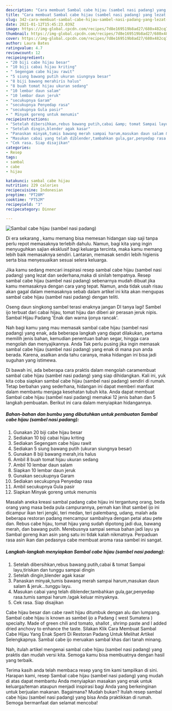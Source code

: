 ```yaml
---
description: "Cara membuat Sambal cabe hijau (sambel nasi padang) yang lezat dan Mudah Dibuat"
title: "Cara membuat Sambal cabe hijau (sambel nasi padang) yang lezat dan Mudah Dibuat"
slug: 342-cara-membuat-sambal-cabe-hijau-sambel-nasi-padang-yang-lezat-dan-mudah-dibuat
date: 2021-01-12T15:45:23.039Z
image: https://img-global.cpcdn.com/recipes/7d8e169519b8ad27/680x482cq70/sambal-cabe-hijau-sambel-nasi-padang-foto-resep-utama.jpg
thumbnail: https://img-global.cpcdn.com/recipes/7d8e169519b8ad27/680x482cq70/sambal-cabe-hijau-sambel-nasi-padang-foto-resep-utama.jpg
cover: https://img-global.cpcdn.com/recipes/7d8e169519b8ad27/680x482cq70/sambal-cabe-hijau-sambel-nasi-padang-foto-resep-utama.jpg
author: Laura Bates
ratingvalue: 4.7
reviewcount: 12
recipeingredient:
- "20 biji cabe hijau besar"
- "10 biji cabai hijau kriting"
- " Segengam cabe hijau rawit"
- "5 siung bawang putih ukuran siungnya besar"
- "8 biji bawang merahiris halus"
- "8 buah tomat hijau ukuran sedang"
- "10 lembar daun salam"
- "10 lembar daun jeruk"
- "secukupnya Garam"
- "secukupnya Penyedap rasa"
- "secukupnya Gula pasir"
- " Minyak goreng untuk menumis"
recipeinstructions:
- "Setelah dibersihkan,rebus bawang putih,cabai &amp; tomat Sampai layu,tiriskan dan tunggu sampai dingin"
- "Setelah dingin,blender agak kasar"
- "Panaskan minyak,tumis bawang merah sampai harum,masukan daun salam &amp; jeruk...tunggu layu."
- "Masukan cabai yang telah diblender,tambahkan gula,gar,penyedap rasa.tumis sampai harum /agak keluar minyaknya."
- "Cek rasa. Siap disajikan"
categories:
- Resep
tags:
- sambal
- cabe
- hijau

katakunci: sambal cabe hijau 
nutrition: 229 calories
recipecuisine: Indonesian
preptime: "PT28M"
cooktime: "PT52M"
recipeyield: "3"
recipecategory: Dinner

---
```



![Sambal cabe hijau (sambel nasi padang)](https://img-global.cpcdn.com/recipes/7d8e169519b8ad27/680x482cq70/sambal-cabe-hijau-sambel-nasi-padang-foto-resep-utama.jpg)

Di era  sekarang , kamu memang bisa memesan hidangan siap saji tanpa perlu repot memasaknya terlebih dahulu. Namun, bagi kita yang ingin menyuguhkan sajian eksklusif bagi keluarga tercinta, maka kamu memang lebih baik memasaknya sendiri. Lantaran, memasak sendiri lebih higienis serta bisa menyesuaikan sesuai selera keluarga.

Jika kamu sedang mencari inspirasi resep sambal cabe hijau (sambel nasi padang) yang lezat dan sederhana,maka di sinilah tempatnya. Resep sambal cabe hijau (sambel nasi padang)  sebenarnya mudah dibuat jika kamu memasaknya dengan cara yang tepat. Namun, anda tidak usah risau akan gagal dalam memasaknya 
sebab dalam artikel ini kita akan mengupas sambal cabe hijau (sambel nasi padang) dengan teliti.  

Oseng daun singkong sambel terasi enaknya jangan DI tanya lagi! Sambel ijo terbuat dari cabai hijau, tomat hijau dan diberi air perasan jeruk nipis. Sambal Hijau Padang &#39;Enak dan warna ijonya rancak&#39;.

Nah bagi kamu yang mau memasak sambal cabe hijau (sambel nasi padang) yang enak, ada beberapa langkah yang dapat dilakukan, pertama memilih jenis bahan, kemudian penentuan bahan segar, hingga cara mengolah dan menyajikannya. Anda Tak perlu pusing jika ingin memasak sambal cabe hijau (sambel nasi padang) yang enak di mana pun anda berada. Karena, asalkan anda  tahu caranya, maka hidangan ini bisa jadi suguhan yang istimewa.

Di bawah ini, ada beberapa cara praktis  dalam mengolah caramembuat sambal cabe hijau (sambel nasi padang) yang siap dihidangkan. Kali ini, yuk kita coba siapkan sambal cabe hijau (sambel nasi padang) sendiri di rumah. Tetap berbahan yang sederhana, hidangan ini dapat memberi manfaat dalam membantu menjaga kesehatan tubuh kita. Anda dapat membuat Sambal cabe hijau (sambel nasi padang) memakai 12 jenis bahan dan 5 langkah pembuatan. Berikut ini cara dalam menyiapkan hidangannya.

<!--inarticleads1-->

##### Bahan-bahan dan bumbu yang dibutuhkan untuk pembuatan Sambal cabe hijau (sambel nasi padang):

1. Gunakan 20 biji cabe hijau besar
1. Sediakan 10 biji cabai hijau kriting
1. Sediakan  Segengam cabe hijau rawit
1. Sediakan 5 siung bawang putih (ukuran siungnya besar)
1. Gunakan 8 biji bawang merah,iris halus
1. Ambil 8 buah tomat hijau ukuran sedang
1. Ambil 10 lembar daun salam
1. Siapkan 10 lembar daun jeruk
1. Gunakan secukupnya Garam
1. Sediakan secukupnya Penyedap rasa
1. Ambil secukupnya Gula pasir
1. Siapkan  Minyak goreng untuk menumis


Masalah aneka kreasi sambal padang cabe hijau ini tergantung orang, beda orang yang masa beda pula campurannya, pernah kan lihat sambel ijo ini dicampur ikan teri jengki, teri medan, teri palembang, udang, malah ada beberapa restoran padang mencampur sambalnya dengan petai atau pete dan. Rebus cabe hijau, tomat hijau yang sudah dipotong jadi dua, bawang merah, dan bawang putih. Merebusnya sampai semua bahan jadi layu ya Sambal goreng ikan asin yang satu ini tidak kalah nikmatnya. Perpaduan rasa asin ikan dan pedasnya cabe membuat aroma rasa sambel ini sangat. 

<!--inarticleads2-->

##### Langkah-langkah menyiapkan Sambal cabe hijau (sambel nasi padang):

1. Setelah dibersihkan,rebus bawang putih,cabai &amp; tomat Sampai layu,tiriskan dan tunggu sampai dingin
1. Setelah dingin,blender agak kasar
1. Panaskan minyak,tumis bawang merah sampai harum,masukan daun salam &amp; jeruk...tunggu layu.
1. Masukan cabai yang telah diblender,tambahkan gula,gar,penyedap rasa.tumis sampai harum /agak keluar minyaknya.
1. Cek rasa. Siap disajikan


Cabe hijau besar dan cabe rawit hijau ditumbuk dengan alu dan lumpang. Sambal cabe hijau is known as sambel ijo a Padang ( west Sumatera ) specialty. Made of green chili and tomato, shallot , shrimp paste and I added dried anchovy to enhance the taste. Silakan Klik Cara Membuat Sambal Cabe Hijau Yang Enak Sperti Di Restoran Padang Untuk Melihat Artikel Selengkapnya. Sambal cabe ijo meruakan sambal khas dari tanah minang. 

Nah, itulah artikel mengenai  sambal cabe hijau (sambel nasi padang)  yang praktis dan mudah versi kita. Semoga kamu bisa membuatnya dengan hasil yang terbaik. 

Terima kasih anda telah membaca resep yang tim kami tampilkan di sini. Harapan kami, resep  Sambal cabe hijau (sambel nasi padang) yang mudah di atas dapat membantu Anda menyiapkan masakan yang enak untuk keluarga/teman ataupun menjadi inspirasi bagi Anda yang berkeinginan untuk berjualan makanan. Bagaimana? Mudah bukan? Itulah resep sambal cabe hijau (sambel nasi padang) yang bisa Anda praktikkan di rumah. Semoga bermanfaat dan selamat mencoba!

